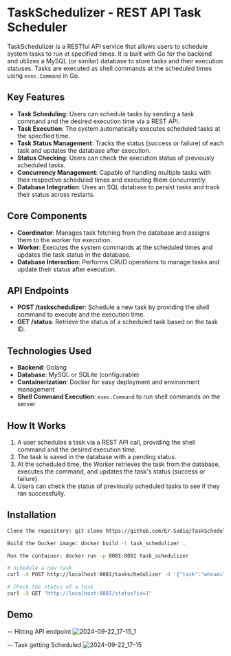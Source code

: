 
# TaskSchedulizer - REST API Task Scheduler

TaskSchedulizer is a RESTful API service that allows users to schedule system tasks to run at specified times. It is built with Go for the backend and utilizes a MySQL (or similar) database to store tasks and their execution statuses. Tasks are executed as shell commands at the scheduled times using `exec.Command` in Go.

## Key Features

- **Task Scheduling**: Users can schedule tasks by sending a task command and the desired execution time via a REST API.
- **Task Execution**: The system automatically executes scheduled tasks at the specified time.
- **Task Status Management**: Tracks the status (success or failure) of each task and updates the database after execution.
- **Status Checking**: Users can check the execution status of previously scheduled tasks.
- **Concurrency Management**: Capable of handling multiple tasks with their respective scheduled times and executing them concurrently.
- **Database Integration**: Uses an SQL database to persist tasks and track their status across restarts.


## Core Components

- **Coordinator**: Manages task fetching from the database and assigns them to the worker for execution.
- **Worker**: Executes the system commands at the scheduled times and updates the task status in the database.
- **Database Interaction**: Performs CRUD operations to manage tasks and update their status after execution.

## API Endpoints

- **POST /taskschedulizer**: Schedule a new task by providing the shell command to execute and the execution time.
- **GET /status**: Retrieve the status of a scheduled task based on the task ID.

## Technologies Used

- **Backend**: Golang
- **Database**: MySQL or SQLite (configurable)
- **Containerization**: Docker for easy deployment and environment management
- **Shell Command Execution**: `exec.Command` to run shell commands on the server

## How It Works

1. A user schedules a task via a REST API call, providing the shell command and the desired execution time.
2. The task is saved in the database with a pending status.
3. At the scheduled time, the Worker retrieves the task from the database, executes the command, and updates the task's status (success or failure).
4. Users can check the status of previously scheduled tasks to see if they ran successfully.

## Installation



```bash
Clone the repository: git clone https://github.com/Er-Sadiq/TaskSchedulizer_RestApi.git

Build the Docker image: docker build -t task_schedulizer .

Run the container: docker run -p 8081:8081 task_schedulizer
```

```bash
# Schedule a new task
curl -X POST http://localhost:8081/taskschedulizer -d '{"task":"whoami", "time":"2024-09-22 17:00:00"}' -H "Content-Type: application/json"

# Check the status of a task
curl -X GET "http://localhost:8081/status?id=1"

```
    
## Demo
 -- Hitting API endpoint
![2024-09-22_17-15_1](https://github.com/user-attachments/assets/d69f9be8-c4ed-4f12-b05e-d244c6e1d8ce)

-- Task getting Scheduled 
![2024-09-22_17-15](https://github.com/user-attachments/assets/5e850052-f154-4068-b5a5-2ebe7c7fbb5d)
